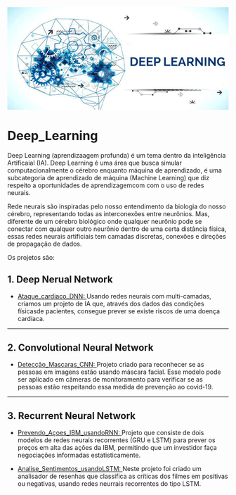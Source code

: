 <img src="banner.jpg"/>

# Deep_Learning

Deep Learning (aprendizaagem profunda) é um tema dentro da inteligência Artificaial (IA).
Deep Learning é  uma área que busca simular computacionalmente o cérebro enquanto máquina de aprendizado, é
uma subcategoria de aprendizado de máquina (Machine Learning) que diz respeito a oportunidades de aprendizagemcom com o uso de redes neurais.

Rede neurais são inspiradas pelo nosso entendimento da biologia do nosso cérebro, representando todas as interconexões entre neurônios. 
Mas, diferente de um cérebro biológico onde qualquer neurônio pode se conectar com qualquer outro neurônio dentro de uma certa distância física,
essas redes neurais artificiais tem camadas discretas, conexões e direções de propagação de dados.

Os projetos são:

## 1. Deep Nerual Network

* <a href="https://github.com/MichelinJV/Deep_Learning/blob/master/Ataque_Cardiaco_DNN.ipynb">Ataque_cardiaco_DNN: </a>
Usando redes neurais com multi-camadas, criamos um projeto de IA que, através dos dados das condições físicasde pacientes, consegue prever se existe riscos de uma doença cardíaca.

-------------------------------------------
## 2. Convolutional Neural Network

* <a href="https://github.com/MichelinJV/Deep_Learning/blob/master/Detec%C3%A7ao_Mascara_CNN.ipynb"> Detecção_Mascaras_CNN: </a>
Projeto criado para reconhecer se as pessoas em imagens estão usando máscara facial. 
Esse modelo pode ser aplicado em câmeras de monitoramento para verificar se as pessoas estão respeitando essa medida de prevenção ao covid-19.

----------------------------------------------------------
## 3. Recurrent Neural Network

* <a href="https://github.com/MichelinJV/Deep_Learning/blob/master/Prevendo_A%C3%A7oes_IBM_usandoRNN_.ipynb">Prevendo_Açoes_IBM_usandoRNN: <a/>
 Projeto que consiste de dois modelos de redes neurais recorrentes (GRU e LSTM) para prever os preços em alta das ações da IBM, 
 permitindo que um investidor faça negociações informadas estatisticamente.


* <a href="https://github.com/MichelinJV/Deep_Learning/blob/master/Analise_Sentimentos_usando_LSTM_.ipynb">Analise_Sentimentos_usandoLSTM: </a>
 Neste projeto foi criado um analisador de resenhas que classifica as críticas dos filmes em positivas ou negativas,
 usando redes neurrais recorrentes do tipo LSTM.
